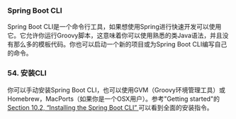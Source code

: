 ### Spring Boot CLI

Spring Boot CLI是一个命令行工具，如果想使用Spring进行快速开发可以使用它。它允许你运行Groovy脚本，这意味着你可以使用熟悉的类Java语法，并且没有那么多的模板代码。你也可以启动一个新的项目或为Spring Boot CLI编写自己的命令。

### 54. 安装CLI

你可以手动安装Spring Boot CLI，也可以使用GVM（Groovy环境管理工具）或Homebrew，MacPorts（如果你是一个OSX用户）。参考"Getting started"的[Section 10.2, “Installing the Spring Boot CLI” ](http://docs.spring.io/spring-boot/docs/current-SNAPSHOT/reference/htmlsingle/#getting-started-installing-the-cli)可以看到全面的安装指令。
